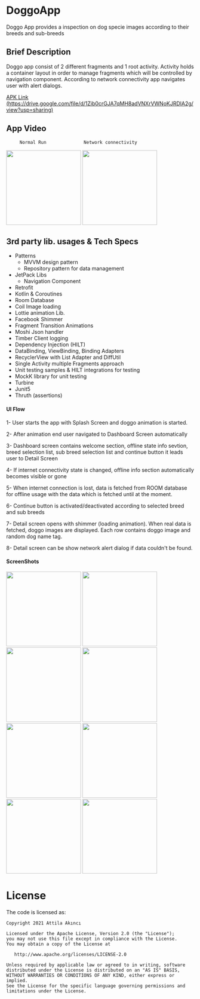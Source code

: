 # DoggoApp
Doggo App provides a inspection on dog specie images according to their breeds and sub-breeds

## Brief Description
Doggo app consist of 2 different fragments and 1 root activity. Activity holds a container layout in order to manage fragments which will be controlled by navigation component.
According to network connectivity app navigates user with alert dialogs.

[APK Link (https://drive.google.com/file/d/1Zib0crGJA7qMH8adVNXrVWNoKJRDlA2g/view?usp=sharing)](https://drive.google.com/file/d/1Zib0crGJA7qMH8adVNXrVWNoKJRDlA2g/view?usp=sharing)

## App Video

         Normal Run              Network connectivity

<img src="https://user-images.githubusercontent.com/21987335/147372515-932062e8-4039-4efb-b4c6-89463c4fa58f.gif" width="200"/> <img 
src="https://user-images.githubusercontent.com/21987335/147372568-1bd36a51-f24e-4a8d-9bfa-5dd96a8b0c52.gif" width="200"/>  


## 3rd party lib. usages & Tech Specs
* Patterns
    - MVVM design pattern
    - Repository pattern for data management
* JetPack Libs
    - Navigation Component
* Retrofit
* Kotlin & Coroutines
* Room Database 
* Coil Image loading
* Lottie animation Lib.
* Facebook Shimmer
* Fragment Transition Animations
* Moshi Json handler
* Timber Client logging
* Dependency Injection (HILT) 
* DataBinding, ViewBinding, Binding Adapters
* RecyclerView with List Adapter and DiffUtil
* Single Activity multiple Fragments approach
* Unit testing samples & HILT integrations for testing
* MockK library for unit testing
* Turbine
* Junit5
* Thruth (assertions)

#### UI Flow
1- User starts the app with Splash Screen and doggo animation is started.

2- After animation end user navigated to Dashboard Screen automatically

3- Dashboard screen contains welcome section, offline state info sevtion, breed selection list, sub breed selection list and continue button it leads user to Detail Screen

4- If internet connectivity state is changed, offline info section automatically becomes visible or gone

5- When internet connection is lost, data is fetched from ROOM database for offline usage with the data which is fetched until at the moment.

6- Continue button is activated/deactivated according to selected breed and sub breeds

7- Detail screen opens with shimmer (loading animation). When real data is fetched, doggo images are displayed. Each row contains doggo image and random dog name tag.

8- Detail screen can be show network alert dialog if data couldn't be found.

#### ScreenShots
<img src="https://github.com/AttilaAKINCI/DoggoApp/blob/master/images/1.png" width="200">   <img
src="https://github.com/AttilaAKINCI/DoggoApp/blob/master/images/2.png" width="200">   <img
src="https://github.com/AttilaAKINCI/DoggoApp/blob/master/images/3.png" width="200">   <img
src="https://github.com/AttilaAKINCI/DoggoApp/blob/master/images/4.png" width="200">   <img
src="https://github.com/AttilaAKINCI/DoggoApp/blob/master/images/5.png" width="200">   <img
src="https://github.com/AttilaAKINCI/DoggoApp/blob/master/images/6-1.png" width="200">   <img
src="https://github.com/AttilaAKINCI/DoggoApp/blob/master/images/7.png" width="200">   <img
src="https://github.com/AttilaAKINCI/DoggoApp/blob/master/images/8.png" width="200"> 

# License

The code is licensed as:

```
Copyright 2021 Attila Akıncı

Licensed under the Apache License, Version 2.0 (the "License");
you may not use this file except in compliance with the License.
You may obtain a copy of the License at

   http://www.apache.org/licenses/LICENSE-2.0

Unless required by applicable law or agreed to in writing, software
distributed under the License is distributed on an "AS IS" BASIS,
WITHOUT WARRANTIES OR CONDITIONS OF ANY KIND, either express or implied.
See the License for the specific language governing permissions and
limitations under the License.
```

